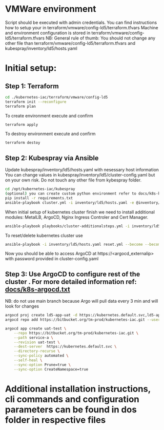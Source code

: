 # VMWare environment
Script should be executed with admin credentials. You can find instructions how to setup your in terraform/vmware/config-ld5/terraform.tfvars
Machine and environment configuration is stored in terraform/vmware/config-ld5/terraform.tfvars
NB: General rule of thumb: You should not change any other file than terraform/vmware/config-ld5/terraform.tfvars and kubespray/inventory/ld5/hosts.yaml

# Initial setup:
## Step 1: Terraform 

```bash
cd ./kubernetes-iac/terraform/vmware/config-ld5
terraform init --reconfigure
terraform plan
```
To create environment execute and confirm
```bash
terraform apply
```
To destroy environment execute and confirm
```bash
terraform destoy 
```

## Step 2: Kubespray via Ansible
Update kubespray/inventory/ld5/hosts.yaml with nesessary host information
You can change values in kubespray/inventory/ld5/cluster-config.yaml but on your own risk. Do not touch any other file from kybespray folder.

```bash
cd /opt/kubernetes-iac/kubespray
(optional) you can create custom python environment refer to docs/k8s-kubespray.txt
pip install -r requirements.txt
ansible-playbook cluster.yml -i inventory/ld5/hosts.yaml -e @inventory/ld5/cluster-config.yaml --user=ansible --become --become-user=root --flush-cache
```
When initial setup of kubernetes cluster finish we need to install additional modules: MetalLB, ArgoCD, Nginx Ingress Controler and Cert Manager.
```bash
ansible-playbook playbooks/cluster-additionalsteps.yml -i inventory/ld5/hosts.yaml -e @inventory/ld5/cluster-config.yaml --user=ansible --become --become-user=root --flush-cache
```
To reset/delete kubernetes cluster use 
```bash
ansible-playbook -i inventory/ld5/hosts.yaml reset.yml --become --become-user=root
```

Now you should be able to access ArgoCD at https://<argocd_externalip>  with password provided in cluster-config.yaml

## Step 3: Use ArgoCD to configure rest of the cluster . For more detailed information ref: [docs/k8s-argocd.txt](./docs/k8s-argocd.txt)
NB: do not use main branch because Argo will pull data every 3 min and will look for changes

```bash
argocd proj create ld5-app-uat -d https://kubernetes.default.svc,ld5-app-uat -s https://bitbucket.org/tm-prod/kubernetes-iac.git
argocd repo add https://bitbucket.org/tm-prod/kubernetes-iac.git --username tmbuildjenkins --password <tmbuildjenkins-read-key.secret>

argocd app create uat-test \
    --repo https://bitbucket.org/tm-prod/kubernetes-iac.git \
    --path service-a \
    --revision uat-test \
    --dest-server  https://kubernetes.default.svc \
    --directory-recurse \
    --sync-policy automated \
    --self-heal \
    --sync-option Prune=true \
    --sync-option CreateNamespace=true
```

# Additional installation instructions, cli commands and configuration parameters can be found in dos folder in respective files
